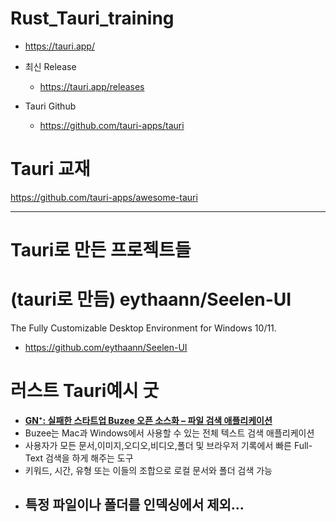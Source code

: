 # Rust_Tauri_training
- https://tauri.app/

- 최신 Release
  - https://tauri.app/releases

- Tauri Github
  - https://github.com/tauri-apps/tauri

# Tauri 교재
https://github.com/tauri-apps/awesome-tauri

<hr />

# Tauri로 만든 프로젝트들
# (tauri로 만듬) eythaann/Seelen-UI

The Fully Customizable Desktop Environment for Windows 10/11.
- https://github.com/eythaann/Seelen-UI

# 러스트 Tauri예시 굿
- **[GN⁺: 실패한 스타트업 Buzee 오픈 소스화 – 파일 검색 애플리케이션](<https://news.hada.io/topic?id=18282&utm_source=discord&utm_medium=bot&utm_campaign=1480>)**
- Buzee는 Mac과 Windows에서 사용할 수 있는 전체 텍스트 검색 애플리케이션  
- 사용자가 모든 문서,이미지,오디오,비디오,폴더 및 브라우저 기록에서 빠른 Full-Text 검색을 하게 해주는 도구   
- 키워드, 시간, 유형 또는 이들의 조합으로 로컬 문서와 폴더 검색 가능  
- 특정 파일이나 폴더를 인덱싱에서 제외...
  - 